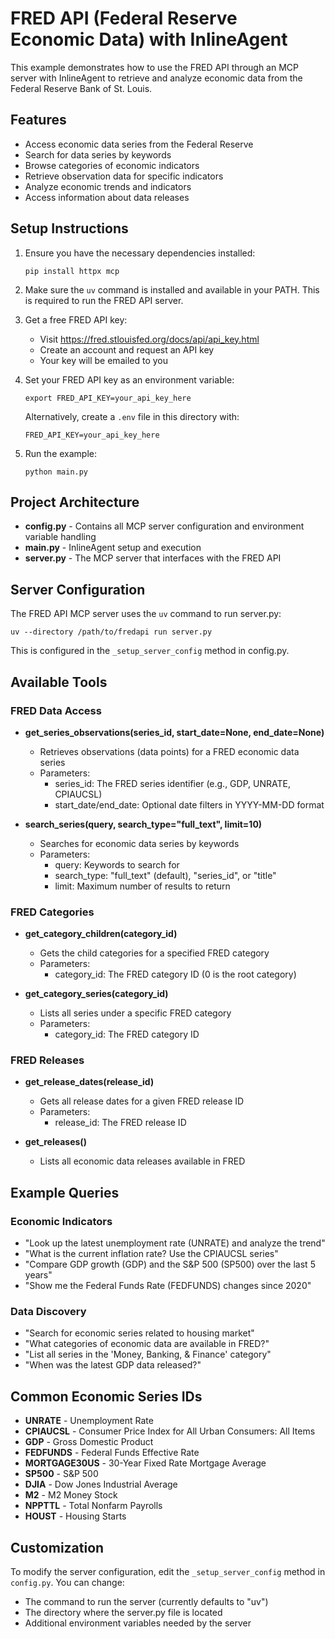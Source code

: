 # FRED API (Federal Reserve Economic Data) with InlineAgent

This example demonstrates how to use the FRED API through an MCP server with InlineAgent to retrieve and analyze economic data from the Federal Reserve Bank of St. Louis.

## Features

- Access economic data series from the Federal Reserve
- Search for data series by keywords
- Browse categories of economic indicators
- Retrieve observation data for specific indicators
- Analyze economic trends and indicators
- Access information about data releases

## Setup Instructions

1. Ensure you have the necessary dependencies installed:
   ```
   pip install httpx mcp
   ```

2. Make sure the `uv` command is installed and available in your PATH.
   This is required to run the FRED API server.

3. Get a free FRED API key:
   - Visit https://fred.stlouisfed.org/docs/api/api_key.html
   - Create an account and request an API key
   - Your key will be emailed to you

4. Set your FRED API key as an environment variable:
   ```
   export FRED_API_KEY=your_api_key_here
   ```
   Alternatively, create a `.env` file in this directory with:
   ```
   FRED_API_KEY=your_api_key_here
   ```

5. Run the example:
   ```
   python main.py
   ```

## Project Architecture

- **config.py** - Contains all MCP server configuration and environment variable handling
- **main.py** - InlineAgent setup and execution
- **server.py** - The MCP server that interfaces with the FRED API

## Server Configuration

The FRED API MCP server uses the `uv` command to run server.py:

```
uv --directory /path/to/fredapi run server.py
```

This is configured in the `_setup_server_config` method in config.py.

## Available Tools

### FRED Data Access
- **get_series_observations(series_id, start_date=None, end_date=None)**
  - Retrieves observations (data points) for a FRED economic data series
  - Parameters:
    - series_id: The FRED series identifier (e.g., GDP, UNRATE, CPIAUCSL)
    - start_date/end_date: Optional date filters in YYYY-MM-DD format

- **search_series(query, search_type="full_text", limit=10)**
  - Searches for economic data series by keywords
  - Parameters:
    - query: Keywords to search for
    - search_type: "full_text" (default), "series_id", or "title"
    - limit: Maximum number of results to return

### FRED Categories
- **get_category_children(category_id)**
  - Gets the child categories for a specified FRED category
  - Parameters:
    - category_id: The FRED category ID (0 is the root category)

- **get_category_series(category_id)**
  - Lists all series under a specific FRED category
  - Parameters:
    - category_id: The FRED category ID

### FRED Releases
- **get_release_dates(release_id)**
  - Gets all release dates for a given FRED release ID
  - Parameters:
    - release_id: The FRED release ID

- **get_releases()**
  - Lists all economic data releases available in FRED

## Example Queries

### Economic Indicators
- "Look up the latest unemployment rate (UNRATE) and analyze the trend"
- "What is the current inflation rate? Use the CPIAUCSL series"
- "Compare GDP growth (GDP) and the S&P 500 (SP500) over the last 5 years"
- "Show me the Federal Funds Rate (FEDFUNDS) changes since 2020"

### Data Discovery
- "Search for economic series related to housing market"
- "What categories of economic data are available in FRED?"
- "List all series in the 'Money, Banking, & Finance' category"
- "When was the latest GDP data released?"

## Common Economic Series IDs

- **UNRATE** - Unemployment Rate
- **CPIAUCSL** - Consumer Price Index for All Urban Consumers: All Items
- **GDP** - Gross Domestic Product
- **FEDFUNDS** - Federal Funds Effective Rate
- **MORTGAGE30US** - 30-Year Fixed Rate Mortgage Average
- **SP500** - S&P 500
- **DJIA** - Dow Jones Industrial Average
- **M2** - M2 Money Stock
- **NPPTTL** - Total Nonfarm Payrolls
- **HOUST** - Housing Starts

## Customization

To modify the server configuration, edit the `_setup_server_config` method in `config.py`. You can change:
- The command to run the server (currently defaults to "uv")
- The directory where the server.py file is located
- Additional environment variables needed by the server 
